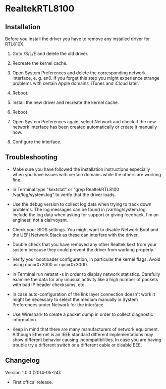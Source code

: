 RealtekRTL8100
==============

 Installation
------------

Before you install the driver you have to remove any installed driver for RTL810X.

1. Goto /S/L/E and delete the old driver.

2. Recreate the kernel cache.

3. Open System Preferences and delete the corresponding network interface, e. g. en0. If you forget this step you might experience strange problems with certain Apple domains, iTunes and iCloud later.

4. Reboot.

5. Install the new driver and recreate the kernel cache.

6. Reboot

7. Open System Preferences again, select Network and check if the new network interface has been created automatically or create it manually now.

8. Configure the interface.


Troubleshooting
---------------

- Make sure you have followed the installation instructions especially when you have issues with certain domains while the others are working fine.

- In Terminal type "kextstat" or "grep RealtekRTL8100 /var/log/system.log" to verify that the driver loads.
 
- Use the debug version to collect log data when trying to track down problems. The log messages can be found in /var/log/system.log. Include the log data when asking for support or giving feedback. I'm an engineer, not a clairvoyant.

- Check your BIOS settings. You might want to disable Network Boot and the UEFI Network Stack as these can interfere with the driver.

- Double check that you have removed any other Realtek kext from your system because they could prevent the driver from working properly.

- Verify your bootloader configuration, in particular the kernel flags. Avoid using npci=0x2000 or npci=0x3000.

- In Terminal run netstat -s in order to display network statistics. Carefully examine the data for any unusual activity like a high number of packets with bad IP header checksums, etc.

- In case auto-configuration of the link layer connection doesn't work it might be necessary to select the medium manually in System Preferences under Network for the interface.

- Use Wireshark to create a packet dump in order to collect diagnostic information.

- Keep in mind that there are many manufacturers of network equipment. Although Ethernet is an IEEE standard different implementations may show different behavior causing incompatibilities. In case you are having trouble try a different switch or a different cable or disable EEE.


Changelog
---------

Version 1.0.0 (2014-05-24):
- First offical release.
